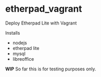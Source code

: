 # etherpad_vagrant
Deploy Etherpad Lite with Vagrant

Installs
- nodejs
- etherpad lite
- mysql
- libreoffice

**WIP** So far this is for testing purposes only.
